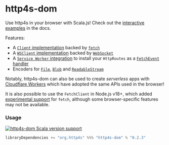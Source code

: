 # http4s-dom

Use http4s in your browser with Scala.js! Check out the [interactive examples](https://http4s.github.io/http4s-dom/) in the docs.

Features:

* A [`Client` implementation](https://http4s.github.io/http4s-dom/fetch.html) backed by [`fetch`](https://developer.mozilla.org/en-US/docs/Web/API/Fetch_API)
* A [`WSClient` implementation](https://http4s.github.io/http4s-dom/websocket.html) backed by [`WebSocket`](https://developer.mozilla.org/en-US/docs/Web/API/WebSocket)
* A [`Service Worker` integration](https://http4s.github.io/http4s-dom/serviceworker.html) to install your `HttpRoutes` as a [`FetchEvent` handler](https://developer.mozilla.org/en-US/docs/Web/API/ServiceWorkerGlobalScope/fetch_event)
* Encoders for [`File`](https://developer.mozilla.org/en-US/docs/Web/API/File), [`Blob`](https://developer.mozilla.org/en-US/docs/Web/API/Blob) and [`ReadableStream`](https://developer.mozilla.org/en-US/docs/Web/API/ReadableStream)

Notably, http4s-dom can also be used to create _serverless_ apps with [Cloudflare Workers](https://workers.cloudflare.com) which have adopted the same APIs used in the browser!

It is also possible to use the `FetchClient` in Node.js v18+, which added [experimental support](https://nodejs.org/en/blog/announcements/v18-release-announce/#fetch-experimental) for `fetch`, although some browser-specific features may not be available.

### Usage

[![http4s-dom Scala version support](https://index.scala-lang.org/http4s/http4s-dom/http4s-dom/latest.svg)](https://index.scala-lang.org/http4s/http4s-dom/http4s-dom)

```scala
libraryDependencies += "org.http4s" %%% "http4s-dom" % "0.2.3"
```

